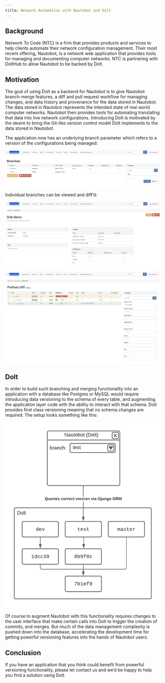 ```yaml
---
title: Network Automation with Nautobot and Dolt
---
```


## Background
Network To Code (NTC) is a firm that provides products and services to help clients automate their network configuration management. Their most recent offering, Nautobot, is a network web application that provides tools for managing and documenting computer networks. NTC is partnering with DoltHub to allow Nautobot to be backed by Dolt.

## Motivation
The goal of using Dolt as a backend for Nautobot is to give Nautobot branch-merge features, a diff and pull request workflow for managing changes, and data history and provenance for the data stored in Nautobot. The data stored in Nautobot represents the intended state of real world computer networks. Nautobot then provides tools for automating translating that data into live network configurations. Introducing Dolt is motivated by the desire to bring the Git-like version control model Dolt implements to the data stored in Nautobot.

The application now has an underlying branch parameter which refers to a version of the configurations being managed:

![Branch list view](../.gitbook/assets/nautobot-dolt-list-branches-interface.png)


Individual branches can be viewed and diff’d:

![Branch view](../.gitbook/assets/nautobot-dolt-branch-view.png)

![Diff view](../.gitbook/assets/nautobot-dolt-diff-view.png)


## Dolt
In order to build such branching and merging functionality into an application with a database like Postgres or MySQL would require introducing data versioning to the schema of every table, and augmenting the application layer code with the ability to interact with that schema. Dolt provides first class versioning meaning that no schema changes are required. The setup looks something like this:

![Nautobot-Dolt application architecture](../.gitbook/assets/ntc-dolt-setup.png)

Of course to augment Nautobot with this functionality requires changes to the user interface that make certain calls into Dolt to trigger the creation of commits, and merges. But much of the data management complexity is pushed down into the database, accelerating the development time for getting powerful versioning features into the hands of Nautobot users.

## Conclusion
If you have an application that you think could benefit from powerful versioning functionality, please let contact us and we’d be happy to help you find a solution using Dolt.
